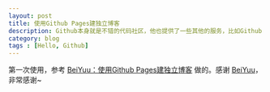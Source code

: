 ```yaml
---
layout: post
title: 使用Github Pages建独立博客
description: Github本身就是不错的代码社区，他也提供了一些其他的服务，比如Github Pages，使用它可以很方便的建立自己的独立博客，并且免费。
category: blog
tags : [Hello, Github]
---
```


第一次使用，参考
[BeiYuu：使用Github Pages建独立博客](http://beiyuu.com/github-pages/ "http://beiyuu.com/github-pages/")
做的。感谢 [BeiYuu](http://beiyuu.com "http://beiyuu.com")，非常感谢~
